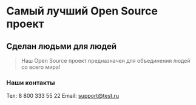 # Самый лучший Open Source проект

## Сделан людьми для людей

> Наш Open Source проект предназначен для объединения людей со всего мира!

### Наши контакты
Тел: 8 800 333 55 22
Email: support@test.ru
